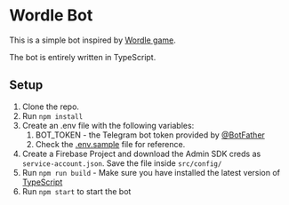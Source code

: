 # Wordle Bot

This is a simple bot inspired by [Wordle game](https://www.nytimes.com/games/wordle/index.html). 

The bot is entirely written in TypeScript.

## Setup

1. Clone the repo.
2. Run ```npm install```
3. Create an .env file with the following variables:
   1. BOT_TOKEN - the Telegram bot token provided by [@BotFather](https://t.me/BotFather)
   2. Check the [.env.sample](./.env.sample) file for reference.
4. Create a Firebase Project and download the Admin SDK creds as `service-account.json`. Save the file inside `src/config/`
5. Run ```npm run build``` - Make sure you have installed the latest version of [TypeScript](https://www.typescriptlang.org/download)
6. Run ```npm start``` to start the bot

